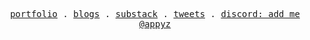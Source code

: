 <p align="center">
  <samp>
    <a href="https://appy.bearblog.dev/">portfolio</a> .
    <a href="https://appy.bearblog.dev/blog/">blogs</a> .
    <a href="https://appyzdl5.substack.com/">substack</a> .
    <a href="https://x.com/minamisatokun">tweets</a> .
    <a href="">discord: add me @appyz</a>
  </samp>
</p>
